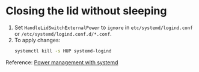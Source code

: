 # Closing the lid without sleeping

1. Set `HandleLidSwitchExternalPower` to `ignore` in `etc/systemd/logind.conf` or `/etc/systemd/logind.conf.d/*.conf`.
2. To apply changes:
   ``` sh
   systemctl kill -s HUP systemd-logind
   ```

Reference: [Power management with systemd](https://wiki.archlinux.org/title/Power_management#Power_management_with_systemd)
